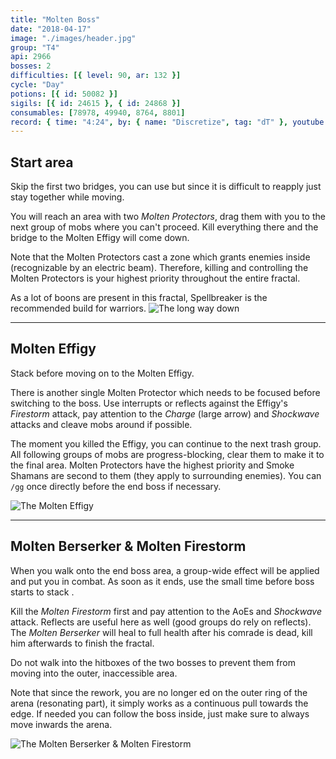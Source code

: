 ```yaml
---
title: "Molten Boss"
date: "2018-04-17"
image: "./images/header.jpg"
group: "T4"
api: 2966
bosses: 2
difficulties: [{ level: 90, ar: 132 }]
cycle: "Day"
potions: [{ id: 50082 }]
sigils: [{ id: 24615 }, { id: 24868 }]
consumables: [78978, 49940, 8764, 8801]
record: { time: "4:24", by: { name: "Discretize", tag: "dT" }, youtube: [{ id: "1IwsZyYrjmA", name: "Metagame", specialization: "Chronomancer" }, { id: "uS1gDsdXrh8", name: "Nimajeb", specialization: "Spellbreaker" }, { id: "1DiIqiNB69A", name: "Hyperiel", specialization: "Holosmith" }, { id: "-0eOZUOaYz8", name: "Xarlor", specialization: "Weaver" }, { id: "uOLhW3wIVoU", name: "Hutselflutsje", specialization: "Weaver" }]}
---
```


## Start area <Item id="50082" text="false"/>

<Grid>
<Column>
Skip the first two bridges, you can use <Effect name="stealth"/> but since it is difficult to reapply just stay together while moving.

You will reach an area with two _Molten Protectors_, drag them with you to the next group of mobs where you can't proceed. Kill everything there and the bridge to the Molten Effigy will come down.

Note that the Molten Protectors cast a zone which grants enemies inside <Effect name="invulnerability"/> (recognizable by an electric beam). Therefore, killing and controlling the Molten Protectors is your highest priority throughout the entire fractal.

<Tips>
    <Tip specialization="spellbreaker">As a lot of boons are present in this fractal, Spellbreaker is the recommended build for warriors.</Tip>
</Tips>
</Column>
<Column width="6" compact>
<Image src="./images/start.jpg" title="The long way down" compact/>
</Column>
</Grid>

---

## <Boss/> Molten Effigy <Item id="50082" text="false"/>

Stack <Boon name="might"/> before moving on to the Molten Effigy.

There is another single Molten Protector which needs to be focused before switching to the boss. Use interrupts or reflects against the Effigy's _Firestorm_ attack, pay attention to the _Charge_ (large arrow) and _Shockwave_ attacks and cleave mobs around if possible.

The moment you killed the Effigy, you can continue to the next trash group. All following groups of mobs are progress-blocking, clear them to make it to the final area. Molten Protectors have the highest priority and Smoke Shamans are second to them (they apply <Effect name="stealth"/> to surrounding enemies). You can `/gg` once directly before the end boss if necessary.

<Image src="./images/molten_effigy.jpg" title="The Molten Effigy"/>

---

## <Boss red/> Molten Berserker & Molten Firestorm <Item id="50082" text="false"/>

When you walk onto the end boss area, a group-wide <Effect name="agony"/> effect will be applied and put you in combat. As soon as it ends, use the small time before boss starts to stack <Boon name="might"/>.

Kill the _Molten Firestorm_ first and pay attention to the AoEs and _Shockwave_ attack. Reflects are useful here as well (good groups do rely on reflects). The _Molten Berserker_ will heal to full health after his comrade is dead, kill him afterwards to finish the fractal.

Do not walk into the hitboxes of the two bosses to prevent them from moving into the outer, inaccessible area.

Note that since the rework, you are no longer <Control name="knockback"/>ed on the outer ring of the arena (resonating part), it simply works as a continuous pull towards the edge. If needed you can follow the boss inside, just make sure to always move inwards the arena.

<Image src="./images/endboss.jpg" title="The Molten Berserker & Molten Firestorm"/>
